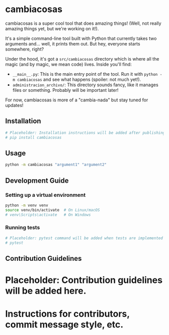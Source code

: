 # cambiacosas

cambiacosas is a super cool tool that does amazing things! (Well, not really amazing things yet, but we're working on it!).

It's a simple command-line tool built with Python that currently takes two arguments and... well, it prints them out.  But hey, everyone starts somewhere, right?

Under the hood, it's got a `src/cambiacosas` directory which is where all the magic (and by magic, we mean code) lives.  Inside you'll find:

- `__main__.py`: This is the main entry point of the tool.  Run it with `python -m cambiacosas` and see what happens (spoiler: not much yet!).
- `administracion_archivo/`:  This directory sounds fancy, like it manages files or something.  Probably will be important later!

For now, cambiacosas is more of a "cambia-nada" but stay tuned for updates!

## Installation

```bash
# Placeholder: Installation instructions will be added after publishing to PyPI
# pip install cambiacosas 
```

## Usage

```bash
python -m cambiacosas "argument1" "argument2"
```

## Development Guide

### Setting up a virtual environment

```bash
python -m venv venv
source venv/bin/activate  # On Linux/macOS
# venv\Scripts\activate   # On Windows
```

### Running tests

```bash
# Placeholder: pytest command will be added when tests are implemented
# pytest 
```

## Contribution Guidelines

# Placeholder: Contribution guidelines will be added here. 
# Instructions for contributors, commit message style, etc.